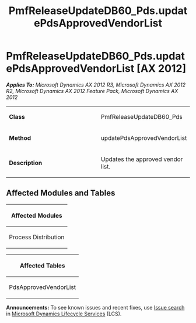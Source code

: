 ﻿---
title: PmfReleaseUpdateDB60_Pds.updatePdsApprovedVendorList
TOCTitle: PmfReleaseUpdateDB60_Pds.updatePdsApprovedVendorList
ms:assetid: cd608c80-bd46-2412-1a2b-b9f4e53f12f9
ms:mtpsurl: https://msdn.microsoft.com/en-us/library/JJ719721(v=AX.60)
ms:contentKeyID: 49711287
ms.date: 05/18/2015
mtps_version: v=AX.60
---

# PmfReleaseUpdateDB60\_Pds.updatePdsApprovedVendorList [AX 2012]


_**Applies To:** Microsoft Dynamics AX 2012 R3, Microsoft Dynamics AX 2012 R2, Microsoft Dynamics AX 2012 Feature Pack, Microsoft Dynamics AX 2012_

<table>
<colgroup>
<col style="width: 50%" />
<col style="width: 50%" />
</colgroup>
<tbody>
<tr class="odd">
<td><p><strong>Class</strong></p></td>
<td><p>PmfReleaseUpdateDB60_Pds</p></td>
</tr>
<tr class="even">
<td><p><strong>Method</strong></p></td>
<td><p>updatePdsApprovedVendorList</p></td>
</tr>
<tr class="odd">
<td><p><strong>Description</strong></p></td>
<td><p>Updates the approved vendor list.</p></td>
</tr>
</tbody>
</table>


## Affected Modules and Tables

<table>
<colgroup>
<col style="width: 100%" />
</colgroup>
<thead>
<tr class="header">
<th><p>Affected Modules</p></th>
</tr>
</thead>
<tbody>
<tr class="odd">
<td><p>Process Distribution</p></td>
</tr>
</tbody>
</table>


<table>
<colgroup>
<col style="width: 100%" />
</colgroup>
<thead>
<tr class="header">
<th><p>Affected Tables</p></th>
</tr>
</thead>
<tbody>
<tr class="odd">
<td><p>PdsApprovedVendorList</p></td>
</tr>
</tbody>
</table>

  
**Announcements:** To see known issues and recent fixes, use [Issue search](http://go.microsoft.com/fwlink/?linkid=389258) in [Microsoft Dynamics Lifecycle Services](http://go.microsoft.com/fwlink/?linkid=306505) (LCS).

